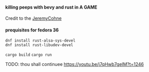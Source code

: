 #### killing peeps with bevy and rust in A GAME

Credit to the [JeremyCohne](https://www.youtube.com/watch?v=j7qHwb7geIM&t=65s)

#### prequisites for fedora 36
```
dnf install rust-alsa-sys-devel
dnf install rust-libudev-devel
```


`cargo build`
`cargo run`

TODO: thou shall continuee https://youtu.be/j7qHwb7geIM?t=1246